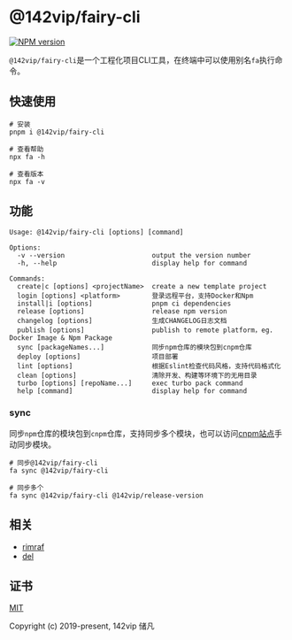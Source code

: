 # @142vip/fairy-cli

[![NPM version](https://img.shields.io/npm/v/@142vip/fairy-cli?labelColor=0b3d52&color=1da469&label=version)](https://www.npmjs.com/package/@142vip/fairy-cli)

`@142vip/fairy-cli`是一个工程化项目CLI工具，在终端中可以使用别名`fa`执行命令。

## 快速使用

```shell
# 安装
pnpm i @142vip/fairy-cli

# 查看帮助
npx fa -h

# 查看版本
npx fa -v
```

## 功能

```text
Usage: @142vip/fairy-cli [options] [command]

Options:
  -v --version                      output the version number
  -h, --help                        display help for command

Commands:
  create|c [options] <projectName>  create a new template project
  login [options] <platform>        登录远程平台，支持Docker和Npm
  install|i [options]               pnpm ci dependencies
  release [options]                 release npm version
  changelog [options]               生成CHANGELOG日志文档
  publish [options]                 publish to remote platform，eg. Docker Image & Npm Package
  sync [packageNames...]            同步npm仓库的模块包到cnpm仓库
  deploy [options]                  项目部署
  lint [options]                    根据Eslint检查代码风格，支持代码格式化
  clean [options]                   清除开发、构建等环境下的无用目录
  turbo [options] [repoName...]     exec turbo pack command
  help [command]                    display help for command
```

### sync

同步`npm`仓库的模块包到`cnpm`仓库，支持同步多个模块，也可以访问[cnpm站点](https://npmmirror.com/)手动同步模块。

```shell
# 同步@142vip/fairy-cli
fa sync @142vip/fairy-cli

# 同步多个
fa sync @142vip/fairy-cli @142vip/release-version
```

## 相关

- [rimraf](https://www.npmjs.com/package/rimraf)
- [del](https://www.npmjs.com/package/del)

## 证书

[MIT](https://opensource.org/license/MIT)

Copyright (c) 2019-present, 142vip 储凡
